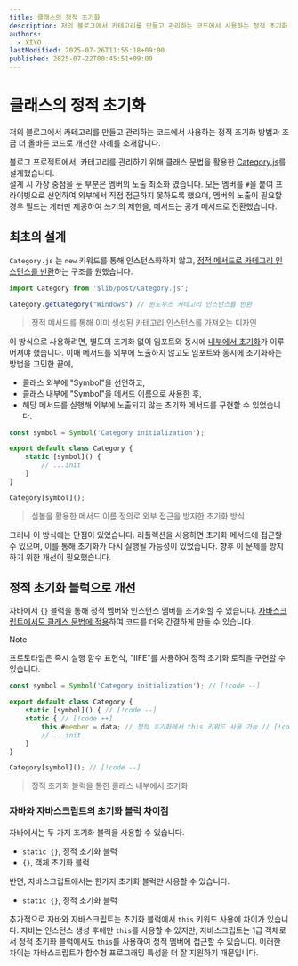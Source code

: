 ```yaml
---
title: 클래스의 정적 초기화
description: 저의 블로그에서 카테고리를 만들고 관리하는 코드에서 사용하는 정적 초기화 방법과 조금 더 올바른 코드로 개선한 사례를 소개합니다.
authors:
  - XIYO
lastModified: 2025-07-26T11:55:18+09:00
published: 2025-07-22T00:45:51+09:00
---
```

# 클래스의 정적 초기화

저의 블로그에서 카테고리를 만들고 관리하는 코드에서 사용하는 정적 초기화 방법과 조금 더 올바른 코드로 개선한 사례를 소개합니다.

블로그 프로젝트에서, 카테고리를 관리하기 위해 클래스 문법을 활용한 [Category.js](https://github.com/XIYO/xiyo.github.io/blob/a1bbc44ebd12986ce1d06d74273c6242efbae4f2/src/lib/post/Category.js "클래스 초기화를 외부에서 수행한 코드")를 설계했습니다.  
설계 시 가장 중점을 둔 부분은 멤버의 노출 최소화 였습니다.
모든 멤버를 `#`을 붙여 프라이빗으로 선언하여 외부에서 직접 접근하지 못하도록 했으며,
멤버의 노출이 필요할 경우 필드는 게터만 제공하여 쓰기의 제한을, 메서드는 공개 메서드로 전환했습니다. 

## 최초의 설계

`Category.js` 는 `new` 키워드를 통해 인스턴스화하지 않고, [정적 메서드로 카테고리 인스턴스를 반환](https://github.com/XIYO/xiyo.github.io/blob/a1bbc44ebd12986ce1d06d74273c6242efbae4f2/src/lib/post/Category.js#L84-L100)하는 구조를 원했습니다.

```js
import Category from '$lib/post/Category.js';

Category.getCategory("Windows") // 윈도우즈 카테고리 인스턴스를 반환
```

> 정적 메서드를 통해 이미 생성된 카테고리 인스턴스를 가져오는 디자인

이 방식으로 사용하려면, 별도의 초기화 없이 임포트와 동시에 [내부에서 초기화](https://github.com/XIYO/xiyo.github.io/blob/a1bbc44ebd12986ce1d06d74273c6242efbae4f2/src/lib/post/Category.js#L178)가 이루어져야 했습니다. 이때 메서드를 외부에 노출하지 않고도 임포트와 동시에 초기화하는 방법을 고민한 끝에,
- 클래스 외부에 "Symbol"을 선언하고, 
- 클래스 내부에 "Symbol"을 메서드 이름으로 사용한 후,
- 해당 메서드를 실행해 외부에 노출되지 않는 초기화 메서드를 구현할 수 있었습니다.

```js data-title="Category.js"
const symbol = Symbol('Category initialization');

export default class Category {
	static [symbol]() {
	    // ...init
	}
}

Category[symbol]();
```

> 심볼을 활용한 메서드 이름 정의로 외부 접근을 방지한 초기화 방식

그러나 이 방식에는 단점이 있었습니다. 
리플렉션을 사용하면 초기화 메서드에 접근할 수 있으며, 
이를 통해 초기화가 다시 실행될 가능성이 있었습니다. 
향후 이 문제를 방지하기 위한 개선이 필요했습니다.

## 정적 초기화 블럭으로 개선

자바에서 `{}` 블럭을 통해 정적 멤버와 인스턴스 멤버를 초기화할 수 있습니다.
[자바스크립트에서도 클래스 문법에 적용](https://github.com/XIYO/xiyo.github.io/blob/ebd7d90f357ef507654a1a6b08aa4ece8f42d0d1/src/lib/post/Category.js#L16-L29 "정적 초기화 블럭을 사용한 코드")하여 코드를 더욱 간결하게 만들 수 있습니다.

> [!NOTE]
> 프로토타입은 즉시 실행 함수 표현식, "IIFE"를 사용하여 정적 초기화 로직을 구현할 수 있습니다.

```js data-title="Category.js"
const symbol = Symbol('Category initialization'); // [!code --]

export default class Category {
	static [symbol]() { // [!code --]
	static { // [!code ++]
	    this.#member = data; // 정적 초기화에서 this 키워드 사용 가능 // [!code ++]
	    // ...init
	}
}

Category[symbol](); // [!code --]
```

> 정적 초기화 블럭을 통한 클래스 내부에서 초기화

### 자바와 자바스크립트의 초기화 블럭 차이점

자바에서는 두 가지 초기화 블럭을 사용할 수 있습니다.
- `static {}`, 정적 초기화 블럭
- `{}`, 객체 초기화 블럭

반면, 자바스크립트에서는 한가지 초기화 블럭만 사용할 수 있습니다. 
- `static {}`, 정적 초기화 블럭

추가적으로 자바와 자바스크립트는 초기화 블럭에서 `this` 키워드 사용에 차이가 있습니다. 
자바는 인스턴스 생성 후에만 `this`를 사용할 수 있지만, 
자바스크립트는 1급 객체로서 정적 초기화 블럭에서도 `this`를 사용하여 정적 멤버에 접근할 수 있습니다. 
이러한 차이는 자바스크립트가 함수형 프로그래밍 특성을 더 잘 지원하기 때문입니다.
